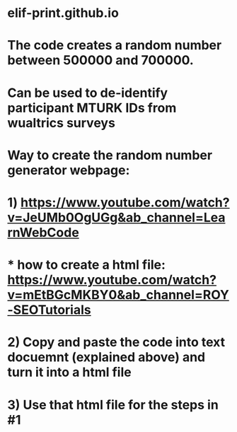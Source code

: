 # elif-print.github.io

# The code creates a random number between 500000 and 700000. 
# Can be used to de-identify participant MTURK IDs from wualtrics surveys 
# Way to create the random number generator webpage: 
# 1) https://www.youtube.com/watch?v=JeUMb0OgUGg&ab_channel=LearnWebCode
# * how to create a html file: https://www.youtube.com/watch?v=mEtBGcMKBY0&ab_channel=ROY-SEOTutorials
# 2) Copy and paste the code into text docuemnt (explained above) and turn it into a html file
# 3) Use that html file for the steps in #1
